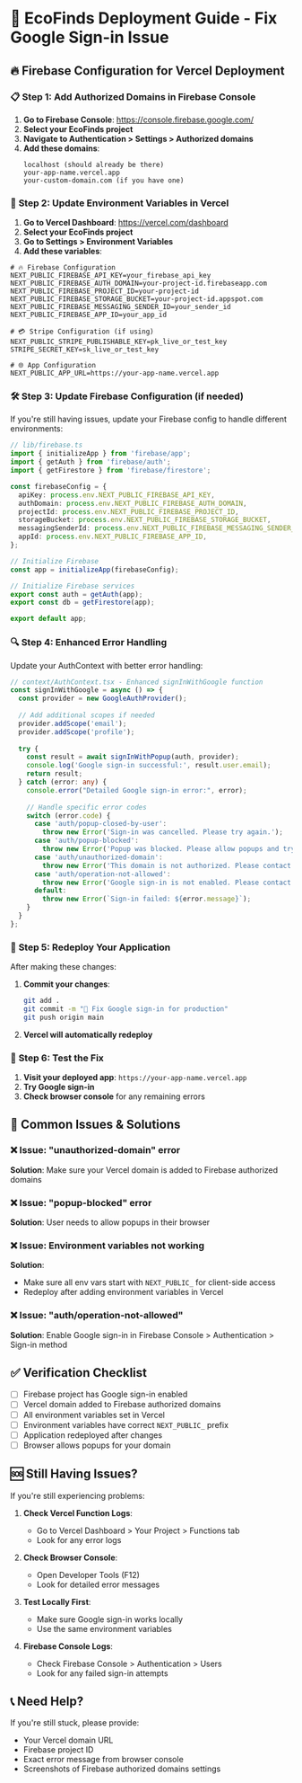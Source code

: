 # 🚀 EcoFinds Deployment Guide - Fix Google Sign-in Issue

## 🔥 Firebase Configuration for Vercel Deployment

### 📋 **Step 1: Add Authorized Domains in Firebase Console**

1. **Go to Firebase Console**: https://console.firebase.google.com/
2. **Select your EcoFinds project**
3. **Navigate to Authentication > Settings > Authorized domains**
4. **Add these domains**:
   ```
   localhost (should already be there)
   your-app-name.vercel.app
   your-custom-domain.com (if you have one)
   ```

### 🔧 **Step 2: Update Environment Variables in Vercel**

1. **Go to Vercel Dashboard**: https://vercel.com/dashboard
2. **Select your EcoFinds project**
3. **Go to Settings > Environment Variables**
4. **Add these variables**:

```env
# 🔥 Firebase Configuration
NEXT_PUBLIC_FIREBASE_API_KEY=your_firebase_api_key
NEXT_PUBLIC_FIREBASE_AUTH_DOMAIN=your-project-id.firebaseapp.com
NEXT_PUBLIC_FIREBASE_PROJECT_ID=your-project-id
NEXT_PUBLIC_FIREBASE_STORAGE_BUCKET=your-project-id.appspot.com
NEXT_PUBLIC_FIREBASE_MESSAGING_SENDER_ID=your_sender_id
NEXT_PUBLIC_FIREBASE_APP_ID=your_app_id

# 💳 Stripe Configuration (if using)
NEXT_PUBLIC_STRIPE_PUBLISHABLE_KEY=pk_live_or_test_key
STRIPE_SECRET_KEY=sk_live_or_test_key

# 🌐 App Configuration
NEXT_PUBLIC_APP_URL=https://your-app-name.vercel.app
```

### 🛠️ **Step 3: Update Firebase Configuration (if needed)**

If you're still having issues, update your Firebase config to handle different environments:

```typescript
// lib/firebase.ts
import { initializeApp } from 'firebase/app';
import { getAuth } from 'firebase/auth';
import { getFirestore } from 'firebase/firestore';

const firebaseConfig = {
  apiKey: process.env.NEXT_PUBLIC_FIREBASE_API_KEY,
  authDomain: process.env.NEXT_PUBLIC_FIREBASE_AUTH_DOMAIN,
  projectId: process.env.NEXT_PUBLIC_FIREBASE_PROJECT_ID,
  storageBucket: process.env.NEXT_PUBLIC_FIREBASE_STORAGE_BUCKET,
  messagingSenderId: process.env.NEXT_PUBLIC_FIREBASE_MESSAGING_SENDER_ID,
  appId: process.env.NEXT_PUBLIC_FIREBASE_APP_ID,
};

// Initialize Firebase
const app = initializeApp(firebaseConfig);

// Initialize Firebase services
export const auth = getAuth(app);
export const db = getFirestore(app);

export default app;
```

### 🔍 **Step 4: Enhanced Error Handling**

Update your AuthContext with better error handling:

```typescript
// context/AuthContext.tsx - Enhanced signInWithGoogle function
const signInWithGoogle = async () => {
  const provider = new GoogleAuthProvider();
  
  // Add additional scopes if needed
  provider.addScope('email');
  provider.addScope('profile');
  
  try {
    const result = await signInWithPopup(auth, provider);
    console.log('Google sign-in successful:', result.user.email);
    return result;
  } catch (error: any) {
    console.error("Detailed Google sign-in error:", error);
    
    // Handle specific error codes
    switch (error.code) {
      case 'auth/popup-closed-by-user':
        throw new Error('Sign-in was cancelled. Please try again.');
      case 'auth/popup-blocked':
        throw new Error('Popup was blocked. Please allow popups and try again.');
      case 'auth/unauthorized-domain':
        throw new Error('This domain is not authorized. Please contact support.');
      case 'auth/operation-not-allowed':
        throw new Error('Google sign-in is not enabled. Please contact support.');
      default:
        throw new Error(`Sign-in failed: ${error.message}`);
    }
  }
};
```

### 🔄 **Step 5: Redeploy Your Application**

After making these changes:

1. **Commit your changes**:
   ```bash
   git add .
   git commit -m "🔧 Fix Google sign-in for production"
   git push origin main
   ```

2. **Vercel will automatically redeploy**

### 🧪 **Step 6: Test the Fix**

1. **Visit your deployed app**: `https://your-app-name.vercel.app`
2. **Try Google sign-in**
3. **Check browser console** for any remaining errors

## 🚨 **Common Issues & Solutions**

### ❌ **Issue: "unauthorized-domain" error**
**Solution**: Make sure your Vercel domain is added to Firebase authorized domains

### ❌ **Issue: "popup-blocked" error**
**Solution**: User needs to allow popups in their browser

### ❌ **Issue: Environment variables not working**
**Solution**: 
- Make sure all env vars start with `NEXT_PUBLIC_` for client-side access
- Redeploy after adding environment variables in Vercel

### ❌ **Issue: "auth/operation-not-allowed"**
**Solution**: Enable Google sign-in in Firebase Console > Authentication > Sign-in method

## ✅ **Verification Checklist**

- [ ] Firebase project has Google sign-in enabled
- [ ] Vercel domain added to Firebase authorized domains
- [ ] All environment variables set in Vercel
- [ ] Environment variables have correct `NEXT_PUBLIC_` prefix
- [ ] Application redeployed after changes
- [ ] Browser allows popups for your domain

## 🆘 **Still Having Issues?**

If you're still experiencing problems:

1. **Check Vercel Function Logs**:
   - Go to Vercel Dashboard > Your Project > Functions tab
   - Look for any error logs

2. **Check Browser Console**:
   - Open Developer Tools (F12)
   - Look for detailed error messages

3. **Test Locally First**:
   - Make sure Google sign-in works locally
   - Use the same environment variables

4. **Firebase Console Logs**:
   - Check Firebase Console > Authentication > Users
   - Look for any failed sign-in attempts

## 📞 **Need Help?**

If you're still stuck, please provide:
- Your Vercel domain URL
- Firebase project ID
- Exact error message from browser console
- Screenshots of Firebase authorized domains settings